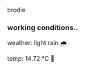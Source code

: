 brodie

<!--weather_start-->
### working conditions..

weather: light rain 🌧️

temp: 14.72 °C 👕

<!--weather_end-->
